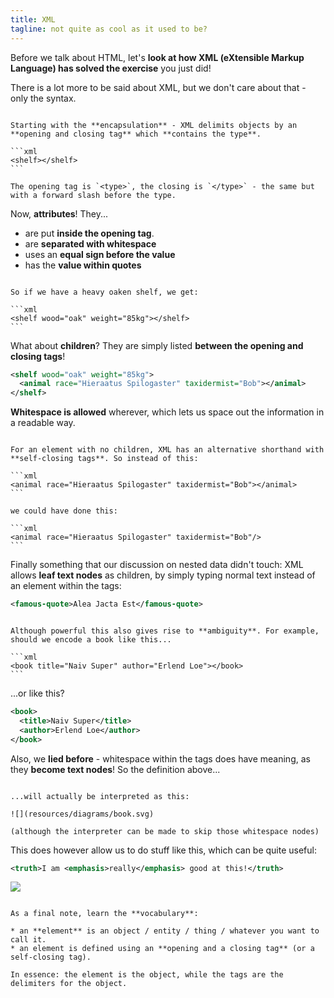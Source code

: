 ```yaml
---
title: XML
tagline: not quite as cool as it used to be?
---
```


Before we talk about HTML, let's **look at how XML (eXtensible Markup Language) has solved the exercise** you just did!

There is a lot more to be said about XML, but we don't care about that - only the syntax.

~~~

Starting with the **encapsulation** - XML delimits objects by an **opening and closing tag** which **contains the type**.

```xml
<shelf></shelf>
```

The opening tag is `<type>`, the closing is `</type>` - the same but with a forward slash before the type.

~~~


Now, **attributes**! They...

* are put **inside the opening tag**.
* are **separated with whitespace**
* uses an **equal sign before the value**
* has the **value within quotes**

~~~

So if we have a heavy oaken shelf, we get: 

```xml
<shelf wood="oak" weight="85kg"></shelf>
```

~~~

What about **children**? They are simply listed **between the opening and closing tags**!

```xml
<shelf wood="oak" weight="85kg">
  <animal race="Hieraatus Spilogaster" taxidermist="Bob"></animal>
</shelf>
```

**Whitespace is allowed** wherever, which lets us space out the information in a readable way.

~~~

For an element with no children, XML has an alternative shorthand with **self-closing tags**. So instead of this:

```xml
<animal race="Hieraatus Spilogaster" taxidermist="Bob"></animal>
```

we could have done this:

```xml
<animal race="Hieraatus Spilogaster" taxidermist="Bob"/>
```

~~~

Finally something that our discussion on nested data didn't touch: XML allows **leaf text nodes** as children, by simply typing normal text instead of an element within the tags:

```xml
<famous-quote>Alea Jacta Est</famous-quote>
```

~~~

Although powerful this also gives rise to **ambiguity**. For example, should we encode a book like this...

```xml
<book title="Naiv Super" author="Erlend Loe"></book>
```

~~~

...or like this?

```xml
<book>
  <title>Naiv Super</title>
  <author>Erlend Loe</author>
</book>
```

Also, we **lied before** - whitespace within the tags does have meaning, as they 
**become text nodes**! So the definition above...

~~~

...will actually be interpreted as this:

![](resources/diagrams/book.svg)

(although the interpreter can be made to skip those whitespace nodes)

~~~

This does however allow us to do stuff like this, which can be quite useful:

```xml
<truth>I am <emphasis>really</emphasis> good at this!</truth>
```

![](resources/diagrams/truth.svg)

~~~

As a final note, learn the **vocabulary**:

* an **element** is an object / entity / thing / whatever you want to call it.
* an element is defined using an **opening and a closing tag** (or a self-closing tag).

In essence: the element is the object, while the tags are the delimiters for the object.


